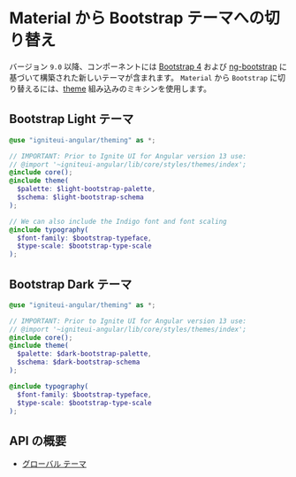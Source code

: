 # Material から Bootstrap テーマへの切り替え

バージョン `9.0` 以降、コンポーネントには [Bootstrap 4](https://getbootstrap.com/)  および [ng-bootstrap](https://ng-bootstrap.github.io/#/home) に基づいて構築された新しいテーマが含まれます。
`Material` から `Bootstrap` に切り替えるには、[theme]({environment:sassApiUrl}/index.html#mixin-theme) 組み込みのミキシンを使用します。

## Bootstrap Light テーマ

```scss
@use "igniteui-angular/theming" as *;

// IMPORTANT: Prior to Ignite UI for Angular version 13 use:
// @import '~igniteui-angular/lib/core/styles/themes/index';
@include core();
@include theme(
  $palette: $light-bootstrap-palette,
  $schema: $light-bootstrap-schema
);

// We can also include the Indigo font and font scaling
@include typography(
  $font-family: $bootstrap-typeface,
  $type-scale: $bootstrap-type-scale
);
```

## Bootstrap Dark テーマ

```scss
@use "igniteui-angular/theming" as *;

// IMPORTANT: Prior to Ignite UI for Angular version 13 use:
// @import '~igniteui-angular/lib/core/styles/themes/index';
@include core();
@include theme(
  $palette: $dark-bootstrap-palette,
  $schema: $dark-bootstrap-schema
);

@include typography(
  $font-family: $bootstrap-typeface,
  $type-scale: $bootstrap-type-scale
);
```

## API の概要

* [グローバル テーマ]({environment:sassApiUrl}/index.html#mixin-theme)
